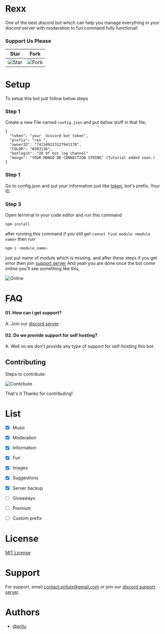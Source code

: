 # Rexx

One of the best discord bot which can help you manage everything in your discord server with moderation to fun command fully functional!

### Support Us Please

| Star                                     | Fork                                     |
| ---------------------------------------- | ---------------------------------------- |
| ![Star](https://i.imgur.com/41nhvJ1.png) | ![Fork](https://i.imgur.com/MOtHDPV.png) |

# Setup

To setup this bot just follow below steps

### Step 1

Create a new File named `config.json` and put below stuff in that file,

```config
{
  "token": "your  discord bot token",
  "prefix": "rex ",
  "ownerID": "741549223127941170",
  "COLOR": "#303136",
  "botlogch": "ID Of bot log channel"
  "mongo": "YOUR MONGO DB CONNECTION STRING" (Tutorial added soon.)
}
```

### Step 1

Go to config.json and put your information just like [token](https://discord.com/developers/applications), bot's prefix, Your ID.

### Step 3

Open terminal in your code editor and run this command

```bash
npm install
```

after running this command if you still get `cannot find module <module name>` then run

```bash
npm i <module_name>
```

just put name of module which is missing.
and after these steps if you get error then join [support server](#Support)
And yeah you are done once the bot come online you'll see something like this,

![Online](https://i.imgur.com/jZRS1p8.png)

# FAQ

#### 01. How can i get support?

A. Join our [discord server](https://discord.gg/DXyczwxQYf).

#### 02. Do we provide support for self hosting?

A. Well no we don't provide any type of support for self-hosting this bot.

## Contributing

Steps to contribute:

![Contirbute](https://i.imgur.com/qN2RoJF.png)

That's it Thanks for contributing!

# List

- [x] Music

- [x] Moderation

- [x] Information

- [x] Fun

- [x] Images

- [x] Suggestions

- [x] Server backup

- [ ] Giveaways

- [ ] Premium

- [ ] Custom prefix

# License

[MIT License](https://choosealicense.com/licenses/mit/)

# Support

For support, email contact.pritulx@gmail.com or join our [discord support server](https://discord.gg/DXyczwxQYf).

# Authors

- [@pritu](https://www.github.com/pritu)
